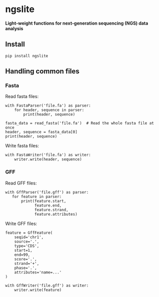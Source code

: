 # ngslite
**Light-weight functions for next-generation sequencing (NGS) data analysis**

## Install

    pip install ngslite

## Handling common files

### Fasta

Read fasta files:

    with FastaParser('file.fa') as parser:
        for header, sequence in parser:
            print(header, sequence)

    fasta_data = read_fasta('file.fa')  # Read the whole fasta file at once
    header, sequence = fasta_data[0]
    print(header, sequence)

Write fasta files:

    with FastaWriter('file.fa') as writer:
        writer.write(header, sequence)

### GFF

Read GFF files:

    with GffParser('file.gff') as parser:
       for feature in parser:
           print(feature.start,
                 feature.end,
                 feature.strand,
                 feature.attributes)

Write GFF files:

    feature = GffFeature(
        seqid='chr1',
        source='.',
        type='CDS',
        start=1,
        end=99,
        score='.',
        strand='+',
        phase='.',
        attributes='name=...'
    )

    with GffWriter('file.gff') as writer:
        writer.write(feature)
